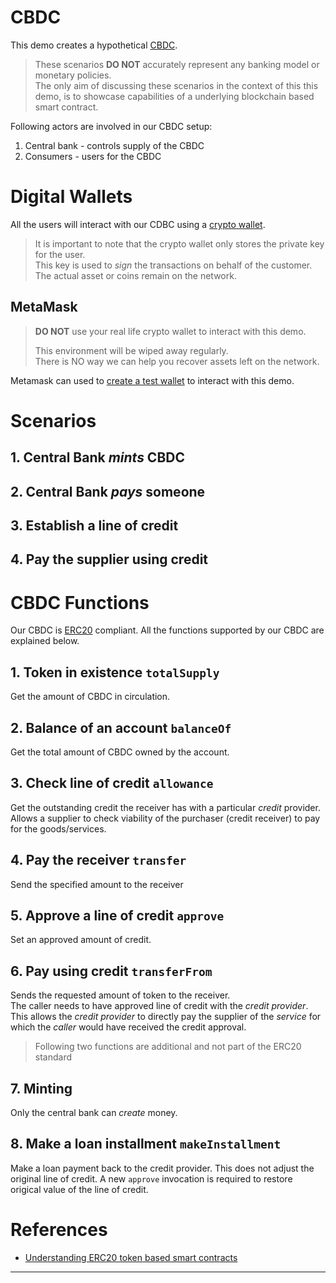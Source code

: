 
# CBDC

This demo creates a hypothetical [CBDC][1].  

> These scenarios **DO NOT** accurately represent any banking model or monetary policies.  
> The only aim of discussing these scenarios in the context of this this demo, is to showcase capabilities of a underlying blockchain based smart contract.

Following actors are involved in our CBDC setup:

1. Central bank - controls supply of the CBDC
2. Consumers - users for the CBDC

# Digital Wallets

All the users will interact with our CDBC using a [crypto wallet][3].

> It is important to note that the crypto wallet only stores the private key for the user.  
> This key is used to _sign_ the transactions on behalf of the customer.
> The actual asset or coins remain on the network.

## MetaMask

> **DO NOT** use your real life crypto wallet to interact with this demo.  
> 
> This environment will be wiped away regularly.  
> There is NO way we can help you recover assets left on the network.

Metamask can used to [create a test wallet][2] to interact with this demo.

# Scenarios

## 1. Central Bank _mints_ CBDC

## 2. Central Bank _pays_ someone

## 3. Establish a line of credit

## 4. Pay the supplier using credit

# CBDC Functions

Our CBDC is [ERC20][5] compliant.  All the functions supported by our CBDC are explained below.

## 1. Token in existence `totalSupply`

Get the amount of CBDC in circulation.

## 2. Balance of an account `balanceOf`

Get the total amount of CBDC owned by the account.

## 3. Check line of credit `allowance`

Get the outstanding credit the receiver has with a particular _credit_ provider.  
Allows a supplier to check viability of the purchaser (credit receiver) to pay for the goods/services.

## 4. Pay the receiver `transfer`

Send the specified amount to the receiver

## 5. Approve a line of credit `approve`

Set an approved amount of credit.

## 6. Pay using credit `transferFrom`

Sends the requested amount of token to the receiver.  
The caller needs to have approved line of credit with the _credit provider_.  
This allows the _credit provider_ to directly pay the supplier of the _service_ for which the _caller_ would have received the credit approval.

> Following two functions are additional and not part of the ERC20 standard
## 7. Minting

Only the central bank can _create_ money.

## 8. Make a loan installment `makeInstallment`

Make a loan payment back to the credit provider.  This does not adjust the
original line of credit.  A new `approve` invocation is required to restore
origical value of the line of credit.

# References

- [Understanding ERC20 token based smart contracts][5]

---------
[1]: https://www.investopedia.com/terms/c/central-bank-digital-currency-cbdc.asp
[2]: https://www.youtube.com/watch?v=xeIkeB8iUrM
[3]: https://en.wikipedia.org/wiki/Cryptocurrency_wallet
[4]: https://en.wikipedia.org/wiki/Reserve_requirement#Countries_and_districts_without_reserve_requirements
[5]: https://ethereum.org/en/developers/tutorials/understand-the-erc-20-token-smart-contract/#a-basic-implementation-of-erc-20-tokens
